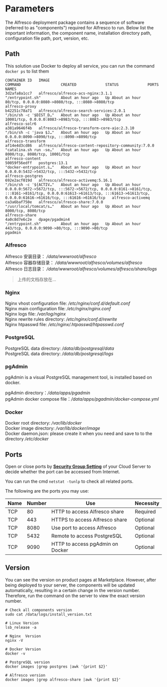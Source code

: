 # Parameters

The Alfresco deployment package contains a sequence of software (referred to as "components") required for Alfresco to run. Below list the important information, the component name, installation directory path, configuration file path, port, version, etc.

## Path

This solution use Docker to deploy all service, you can run the command `docker ps` to list them  

```
CONTAINER ID   IMAGE                                                  COMMAND                  CREATED             STATUS             PORTS                                                                                                                                                                                NAMES
3d2afa8a1cc7   alfresco/alfresco-acs-nginx:3.1.1                      "/entrypoint.sh"         About an hour ago   Up About an hour   80/tcp, 0.0.0.0:8080->8080/tcp, :::8080->8080/tcp                                                                                                                                    alfresco-proxy
b42251c78a71   alfresco/alfresco-search-services:2.0.1                "/bin/sh -c '$DIST_D…"   About an hour ago   Up About an hour   10001/tcp, 0.0.0.0:8083->8983/tcp, :::8083->8983/tcp                                                                                                                                 alfresco-solr6
a381a9646f4b   alfresco/alfresco-transform-core-aio:2.3.10            "/bin/sh -c 'java $J…"   About an hour ago   Up About an hour   0.0.0.0:8090->8090/tcp, :::8090->8090/tcp                                                                                                                                            alfresco-transform
af14e4d3cd86   alfresco/alfresco-content-repository-community:7.0.0   "catalina.sh run -se…"   About an hour ago   Up About an hour   8000/tcp, 8080/tcp, 10001/tcp                                                                                                                                                        alfresco-content
50059f56edff   postgres:13.1                                          "docker-entrypoint.s…"   About an hour ago   Up About an hour   0.0.0.0:5432->5432/tcp, :::5432->5432/tcp                                                                                                                                            alfresco-postgres
692e2acf019d   alfresco/alfresco-activemq:5.16.1                      "/bin/sh -c '${ACTIV…"   About an hour ago   Up About an hour   0.0.0.0:5672->5672/tcp, :::5672->5672/tcp, 0.0.0.0:8161->8161/tcp, :::8161->8161/tcp, 0.0.0.0:61613->61613/tcp, :::61613->61613/tcp, 0.0.0.0:61616->61616/tcp, :::61616->61616/tcp   alfresco-activemq
ca3a6baf750e   alfresco/alfresco-share:7.0.0                          "/usr/local/tomcat/s…"   About an hour ago   Up About an hour   8000/tcp, 8080/tcp                                                                                                                                                                   alfresco-share
4a0c8d7e6c2e   dpage/pgadmin4                                         "/entrypoint.sh"         About an hour ago   Up About an hour   443/tcp, 0.0.0.0:9090->80/tcp, :::9090->80/tcp                                                                                                                                       pgadmin
```

### Alfresco

Alfresco 安装目录： */data/wwwroot/alfresco*  
Alfresco 容器存储目录： */data/wwwroot/alfresco/volumes/alfresco*  
Alfresco 日志目录： */data/wwwroot/alfresco/volumes/alfresco/share/logs*  

> 上传的文档存放在...

### Nginx

Nginx vhost configuration file: */etc/nginx/conf.d/default.conf*    
Nginx main configuration file: */etc/nginx/nginx.conf*   
Nginx logs file: */var/log/nginx*  
Nginx rewrite rules directory: */etc/nginx/conf.d/rewrite*  
Nginx htpasswd file: */etc/nginx/.htpasswd/htpasswd.conf*  

### PostgreSQL

PostgreSQL data directory: */data/db/postgresql/data*  
PostgreSQL data directory: */data/db/postgresql/logs*  

### pgAdmin

pgAdmin is a visual PostgreSQL management tool, is installed based on docker. 

pgAdmin directory：*/data/apps/pgadmin*  
pgAdmin docker compose file：*/data/apps/pgadmin/docker-compose.yml* 

### Docker

Docker root directory: */var/lib/docker*  
Docker image directory: */var/lib/docker/image*   
Docker daemon.json: please create it when you need and save to to the directory */etc/docker*   

## Ports

Open or close ports by **[Security Group Setting](https://support.websoft9.com/docs/faq/tech-instance.html)** of your Cloud Server to decide whether the port can be accessed from Internet.  

You can run the cmd `netstat -tunlp` to check all related ports.  

The following are the ports you may use:

| Name | Number | Use |  Necessity |
| --- | --- | --- | --- |
| TCP | 80 | HTTP to access Alfresco share | Required |
| TCP | 443 | HTTPS to access Alfresco share | Optional |
| TCP | 8080 | Use port to access Alfresco | Optional |
| TCP | 5432 | Remote to access PostgreSQL | Optional |
| TCP | 9090 | HTTP to access pgAdmin on Docker | Optional |


## Version

You can see the version on product pages at Marketplace. However, after being deployed to your server, the components will be updated automatically, resulting in a certain change in the version number. Therefore, run the command on the server to view the exact version number. 

```shell
# Check all components version
sudo cat /data/logs/install_version.txt

# Linux Version
lsb_release -a

# Nginx  Version
nginx -V

# Docker Version
docker -v

# PostgreSQL version
docker images |grep postgres |awk '{print $2}'

# Alfresco version
docker images |grep alfresco-share |awk '{print $2}'
```